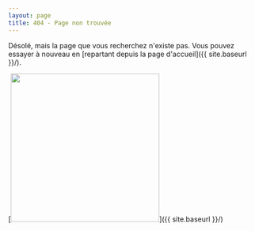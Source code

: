 ```yaml
---
layout: page
title: 404 - Page non trouvée
---
```


Désolé, mais la page que vous recherchez n'existe pas. Vous pouvez essayer à nouveau en [repartant depuis la page d'accueil]({{ site.baseurl }}/).

[<img src="{{ site.baseurl }}/images/no_entry.png" style="width: 300px;"/>]({{ site.baseurl }}/)
